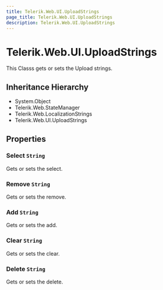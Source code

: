 ```yaml
---
title: Telerik.Web.UI.UploadStrings
page_title: Telerik.Web.UI.UploadStrings
description: Telerik.Web.UI.UploadStrings
---
```


# Telerik.Web.UI.UploadStrings

This Classs gets or sets the Upload strings.

## Inheritance Hierarchy

* System.Object
* Telerik.Web.StateManager
* Telerik.Web.LocalizationStrings
* Telerik.Web.UI.UploadStrings

## Properties

###  Select `String`

Gets or sets the select.

###  Remove `String`

Gets or sets the remove.

###  Add `String`

Gets or sets the add.

###  Clear `String`

Gets or sets the clear.

###  Delete `String`

Gets or sets the delete.

